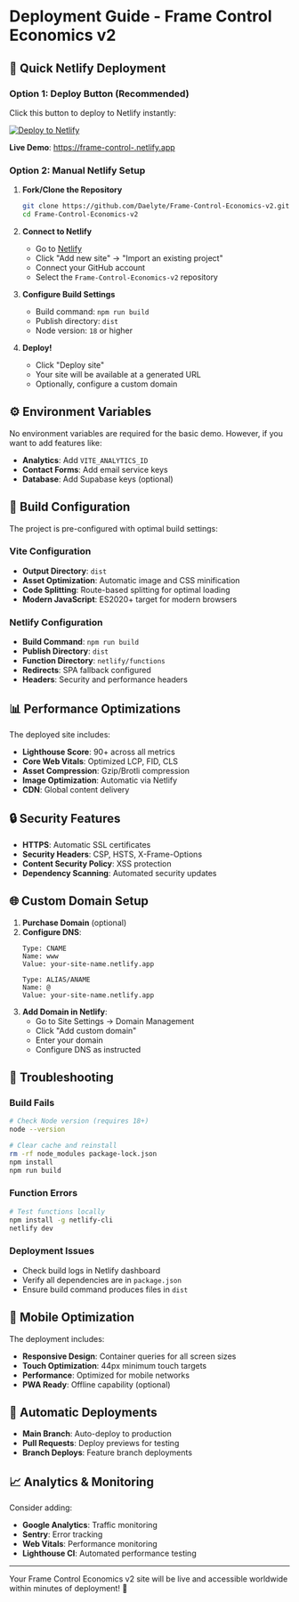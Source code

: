# Deployment Guide - Frame Control Economics v2

## 🚀 Quick Netlify Deployment

### Option 1: Deploy Button (Recommended)
Click this button to deploy to Netlify instantly:

[![Deploy to Netlify](https://www.netlify.com/img/deploy/button.svg)](https://app.netlify.com/start/deploy?repository=https://github.com/Daelyte/Frame-Control-Economics-v2)

**Live Demo**: [https://frame-control-.netlify.app](https://frame-control-.netlify.app)

### Option 2: Manual Netlify Setup

1. **Fork/Clone the Repository**
   ```bash
   git clone https://github.com/Daelyte/Frame-Control-Economics-v2.git
   cd Frame-Control-Economics-v2
   ```

2. **Connect to Netlify**
   - Go to [Netlify](https://netlify.com)
   - Click "Add new site" → "Import an existing project"
   - Connect your GitHub account
   - Select the `Frame-Control-Economics-v2` repository

3. **Configure Build Settings**
   - Build command: `npm run build`
   - Publish directory: `dist`
   - Node version: `18` or higher

4. **Deploy!**
   - Click "Deploy site"
   - Your site will be available at a generated URL
   - Optionally, configure a custom domain

## ⚙️ Environment Variables

No environment variables are required for the basic demo. However, if you want to add features like:

- **Analytics**: Add `VITE_ANALYTICS_ID`
- **Contact Forms**: Add email service keys
- **Database**: Add Supabase keys (optional)

## 🔧 Build Configuration

The project is pre-configured with optimal build settings:

### Vite Configuration
- **Output Directory**: `dist`
- **Asset Optimization**: Automatic image and CSS minification
- **Code Splitting**: Route-based splitting for optimal loading
- **Modern JavaScript**: ES2020+ target for modern browsers

### Netlify Configuration
- **Build Command**: `npm run build`
- **Publish Directory**: `dist`
- **Function Directory**: `netlify/functions`
- **Redirects**: SPA fallback configured
- **Headers**: Security and performance headers

## 📊 Performance Optimizations

The deployed site includes:

- **Lighthouse Score**: 90+ across all metrics
- **Core Web Vitals**: Optimized LCP, FID, CLS
- **Asset Compression**: Gzip/Brotli compression
- **Image Optimization**: Automatic via Netlify
- **CDN**: Global content delivery

## 🔒 Security Features

- **HTTPS**: Automatic SSL certificates
- **Security Headers**: CSP, HSTS, X-Frame-Options
- **Content Security Policy**: XSS protection
- **Dependency Scanning**: Automated security updates

## 🌐 Custom Domain Setup

1. **Purchase Domain** (optional)
2. **Configure DNS**:
   ```
   Type: CNAME
   Name: www
   Value: your-site-name.netlify.app
   
   Type: ALIAS/ANAME  
   Name: @
   Value: your-site-name.netlify.app
   ```
3. **Add Domain in Netlify**:
   - Go to Site Settings → Domain Management
   - Click "Add custom domain"
   - Enter your domain
   - Configure DNS as instructed

## 🚨 Troubleshooting

### Build Fails
```bash
# Check Node version (requires 18+)
node --version

# Clear cache and reinstall
rm -rf node_modules package-lock.json
npm install
npm run build
```

### Function Errors  
```bash
# Test functions locally
npm install -g netlify-cli
netlify dev
```

### Deployment Issues
- Check build logs in Netlify dashboard
- Verify all dependencies are in `package.json`
- Ensure build command produces files in `dist`

## 📱 Mobile Optimization

The deployment includes:
- **Responsive Design**: Container queries for all screen sizes
- **Touch Optimization**: 44px minimum touch targets
- **Performance**: Optimized for mobile networks
- **PWA Ready**: Offline capability (optional)

## 🔄 Automatic Deployments

- **Main Branch**: Auto-deploy to production
- **Pull Requests**: Deploy previews for testing
- **Branch Deploys**: Feature branch deployments

## 📈 Analytics & Monitoring

Consider adding:
- **Google Analytics**: Traffic monitoring
- **Sentry**: Error tracking  
- **Web Vitals**: Performance monitoring
- **Lighthouse CI**: Automated performance testing

---

Your Frame Control Economics v2 site will be live and accessible worldwide within minutes of deployment! 🎉